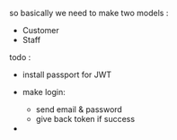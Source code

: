 

so basically we need to make two models :
- Customer
- Staff

todo :
- install passport for JWT

- make login:
    - send email & password
    - give back token if success

- 